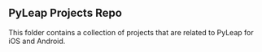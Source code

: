 ## PyLeap Projects Repo

This folder contains a collection of projects that are related to PyLeap for iOS and Android.
